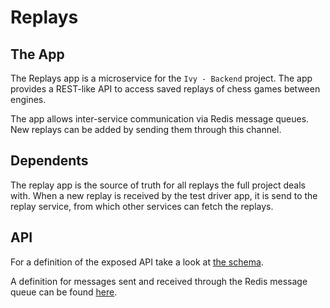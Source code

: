 # Replays

## The App

The Replays app is a microservice for the `Ivy - Backend` project.
The app provides a REST-like API to access saved replays of chess games between
engines.

The app allows inter-service communication via Redis message queues. New
replays can be added by sending them through this channel.

## Dependents

The replay app is the source of truth for all replays the
full project deals with. When a new replay is received by the
test driver app, it is send to the replay service, from which other
services can fetch the replays.

## API

For a definition of the exposed API take a look
at [the schema](https://github.com/HenrikThoroe/ivy-backend/tree/main/packages/api-schema/src/schema/replay).

A definition for messages sent and received through the Redis message queue can be
found [here](https://github.com/HenrikThoroe/ivy-backend/blob/dev/docs/packages/com/src/channels/index.ts).
